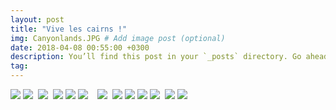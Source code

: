 ```yaml
---
layout: post
title: "Vive les cairns !"
img: Canyonlands.JPG # Add image post (optional)
date: 2018-04-08 00:55:00 +0300
description: You’ll find this post in your `_posts` directory. Go ahead and edit it and re-build the site to see your changes. # Add post description (optional)
tag: 
---
```

<p>

</p>

![]({{site.baseurl}}/assets/img/Canyonlands/P1.JPG)
![]({{site.baseurl}}/assets/img/Canyonlands/P2.JPG)
<img class="Rot270" src="{{site.baseurl}}/assets/img/Canyonlands/P3.JPG" alt="">
![]({{site.baseurl}}/assets/img/Canyonlands/P4.JPG)
<img class="Rot270" src="{{site.baseurl}}/assets/img/Canyonlands/P5.JPG" alt="">
![]({{site.baseurl}}/assets/img/Canyonlands/P6.JPG)
![]({{site.baseurl}}/assets/img/Canyonlands/P7.JPG)
![]({{site.baseurl}}/assets/img/Canyonlands/P9.JPG)
<img class="Rot270" src="{{site.baseurl}}/assets/img/Canyonlands/P10.JPG" alt="">
<img class="Rot270" src="{{site.baseurl}}/assets/img/Canyonlands/P11.JPG" alt="">
<img class="Rot270" src="{{site.baseurl}}/assets/img/Canyonlands/P12.JPG" alt="">
![]({{site.baseurl}}/assets/img/Canyonlands/P14.JPG)
<img class="Rot270" src="{{site.baseurl}}/assets/img/Canyonlands/P15.JPG" alt="">
![]({{site.baseurl}}/assets/img/Canyonlands/P16.JPG)
![]({{site.baseurl}}/assets/img/Canyonlands/P17.JPG)
![]({{site.baseurl}}/assets/img/Canyonlands/P18.JPG)
![]({{site.baseurl}}/assets/img/Canyonlands/P19.JPG)
<img class="Rot270" src="{{site.baseurl}}/assets/img/Canyonlands/P20.JPG" alt="">
![]({{site.baseurl}}/assets/img/Canyonlands/P21.JPG)
![]({{site.baseurl}}/assets/img/Canyonlands/P22.JPG)
<img class="Rot270" src="{{site.baseurl}}/assets/img/Canyonlands/P23.JPG" alt="">
<img class="Rot270" src="{{site.baseurl}}/assets/img/Canyonlands/P24.JPG" alt="">
<img class="Rot270" src="{{site.baseurl}}/assets/img/Canyonlands/P25.JPG" alt="">

